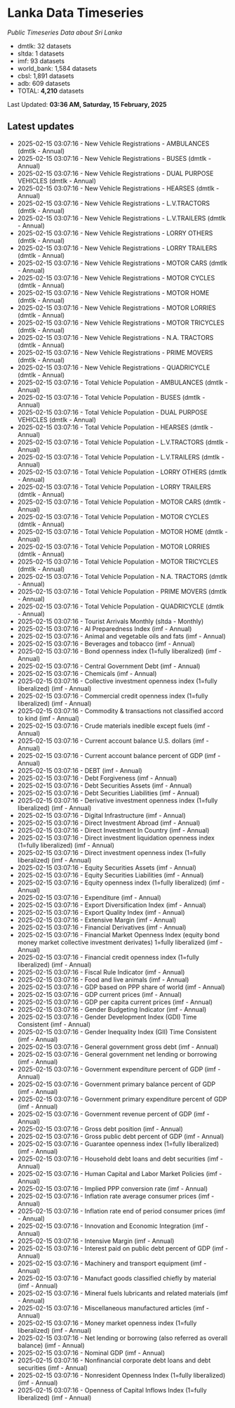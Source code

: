 # Lanka Data Timeseries
*Public Timeseries Data about Sri Lanka*

* dmtlk: 32 datasets
* sltda: 1 datasets
* imf: 93 datasets
* world_bank: 1,584 datasets
* cbsl: 1,891 datasets
* adb: 609 datasets
* TOTAL: **4,210** datasets

Last Updated: **03:36 AM, Saturday, 15 February, 2025**

## Latest updates

* 2025-02-15 03:07:16 - New Vehicle Registrations - AMBULANCES (dmtlk - Annual)
* 2025-02-15 03:07:16 - New Vehicle Registrations - BUSES (dmtlk - Annual)
* 2025-02-15 03:07:16 - New Vehicle Registrations - DUAL PURPOSE VEHICLES (dmtlk - Annual)
* 2025-02-15 03:07:16 - New Vehicle Registrations - HEARSES (dmtlk - Annual)
* 2025-02-15 03:07:16 - New Vehicle Registrations - L.V.TRACTORS (dmtlk - Annual)
* 2025-02-15 03:07:16 - New Vehicle Registrations - L.V.TRAILERS (dmtlk - Annual)
* 2025-02-15 03:07:16 - New Vehicle Registrations - LORRY OTHERS (dmtlk - Annual)
* 2025-02-15 03:07:16 - New Vehicle Registrations - LORRY TRAILERS (dmtlk - Annual)
* 2025-02-15 03:07:16 - New Vehicle Registrations - MOTOR CARS (dmtlk - Annual)
* 2025-02-15 03:07:16 - New Vehicle Registrations - MOTOR CYCLES (dmtlk - Annual)
* 2025-02-15 03:07:16 - New Vehicle Registrations - MOTOR HOME (dmtlk - Annual)
* 2025-02-15 03:07:16 - New Vehicle Registrations - MOTOR LORRIES (dmtlk - Annual)
* 2025-02-15 03:07:16 - New Vehicle Registrations - MOTOR TRICYCLES (dmtlk - Annual)
* 2025-02-15 03:07:16 - New Vehicle Registrations - N.A. TRACTORS (dmtlk - Annual)
* 2025-02-15 03:07:16 - New Vehicle Registrations - PRIME MOVERS (dmtlk - Annual)
* 2025-02-15 03:07:16 - New Vehicle Registrations - QUADRICYCLE (dmtlk - Annual)
* 2025-02-15 03:07:16 - Total Vehicle Population - AMBULANCES (dmtlk - Annual)
* 2025-02-15 03:07:16 - Total Vehicle Population - BUSES (dmtlk - Annual)
* 2025-02-15 03:07:16 - Total Vehicle Population - DUAL PURPOSE VEHICLES (dmtlk - Annual)
* 2025-02-15 03:07:16 - Total Vehicle Population - HEARSES (dmtlk - Annual)
* 2025-02-15 03:07:16 - Total Vehicle Population - L.V.TRACTORS (dmtlk - Annual)
* 2025-02-15 03:07:16 - Total Vehicle Population - L.V.TRAILERS (dmtlk - Annual)
* 2025-02-15 03:07:16 - Total Vehicle Population - LORRY OTHERS (dmtlk - Annual)
* 2025-02-15 03:07:16 - Total Vehicle Population - LORRY TRAILERS (dmtlk - Annual)
* 2025-02-15 03:07:16 - Total Vehicle Population - MOTOR CARS (dmtlk - Annual)
* 2025-02-15 03:07:16 - Total Vehicle Population - MOTOR CYCLES (dmtlk - Annual)
* 2025-02-15 03:07:16 - Total Vehicle Population - MOTOR HOME (dmtlk - Annual)
* 2025-02-15 03:07:16 - Total Vehicle Population - MOTOR LORRIES (dmtlk - Annual)
* 2025-02-15 03:07:16 - Total Vehicle Population - MOTOR TRICYCLES (dmtlk - Annual)
* 2025-02-15 03:07:16 - Total Vehicle Population - N.A. TRACTORS (dmtlk - Annual)
* 2025-02-15 03:07:16 - Total Vehicle Population - PRIME MOVERS (dmtlk - Annual)
* 2025-02-15 03:07:16 - Total Vehicle Population - QUADRICYCLE (dmtlk - Annual)
* 2025-02-15 03:07:16 - Tourist Arrivals Monthly (sltda - Monthly)
* 2025-02-15 03:07:16 - AI Preparedness Index (imf - Annual)
* 2025-02-15 03:07:16 - Animal and vegetable oils and fats (imf - Annual)
* 2025-02-15 03:07:16 - Beverages and tobacco (imf - Annual)
* 2025-02-15 03:07:16 - Bond openness index (1=fully liberalized) (imf - Annual)
* 2025-02-15 03:07:16 - Central Government Debt (imf - Annual)
* 2025-02-15 03:07:16 - Chemicals (imf - Annual)
* 2025-02-15 03:07:16 - Collective investment openness index (1=fully liberalized) (imf - Annual)
* 2025-02-15 03:07:16 - Commercial credit openness index (1=fully liberalized) (imf - Annual)
* 2025-02-15 03:07:16 - Commodity & transactions not classified accord to kind (imf - Annual)
* 2025-02-15 03:07:16 - Crude materials inedible except fuels (imf - Annual)
* 2025-02-15 03:07:16 - Current account balance U.S. dollars (imf - Annual)
* 2025-02-15 03:07:16 - Current account balance percent of GDP (imf - Annual)
* 2025-02-15 03:07:16 - DEBT (imf - Annual)
* 2025-02-15 03:07:16 - Debt Forgiveness (imf - Annual)
* 2025-02-15 03:07:16 - Debt Securities Assets (imf - Annual)
* 2025-02-15 03:07:16 - Debt Securities Liabilities (imf - Annual)
* 2025-02-15 03:07:16 - Derivative investment openness index (1=fully liberalized) (imf - Annual)
* 2025-02-15 03:07:16 - Digital Infrastructure (imf - Annual)
* 2025-02-15 03:07:16 - Direct Investment Abroad (imf - Annual)
* 2025-02-15 03:07:16 - Direct Investment In Country (imf - Annual)
* 2025-02-15 03:07:16 - Direct investment liquidation openness index (1=fully liberalized) (imf - Annual)
* 2025-02-15 03:07:16 - Direct investment openness index (1=fully liberalized) (imf - Annual)
* 2025-02-15 03:07:16 - Equity Securities Assets (imf - Annual)
* 2025-02-15 03:07:16 - Equity Securities Liabilities (imf - Annual)
* 2025-02-15 03:07:16 - Equity openness index (1=fully liberalized) (imf - Annual)
* 2025-02-15 03:07:16 - Expenditure (imf - Annual)
* 2025-02-15 03:07:16 - Export Diversification Index (imf - Annual)
* 2025-02-15 03:07:16 - Export Quality Index (imf - Annual)
* 2025-02-15 03:07:16 - Extensive Margin (imf - Annual)
* 2025-02-15 03:07:16 - Financial Derivatives (imf - Annual)
* 2025-02-15 03:07:16 - Financial Market Openness Index (equity bond money market collective investment derivates) 1=fully liberalized (imf - Annual)
* 2025-02-15 03:07:16 - Financial credit openness index (1=fully liberalized) (imf - Annual)
* 2025-02-15 03:07:16 - Fiscal Rule Indicator (imf - Annual)
* 2025-02-15 03:07:16 - Food and live animals (imf - Annual)
* 2025-02-15 03:07:16 - GDP based on PPP share of world (imf - Annual)
* 2025-02-15 03:07:16 - GDP current prices (imf - Annual)
* 2025-02-15 03:07:16 - GDP per capita current prices (imf - Annual)
* 2025-02-15 03:07:16 - Gender Budgeting Indicator (imf - Annual)
* 2025-02-15 03:07:16 - Gender Development Index (GDI) Time Consistent (imf - Annual)
* 2025-02-15 03:07:16 - Gender Inequality Index (GII) Time Consistent (imf - Annual)
* 2025-02-15 03:07:16 - General government gross debt (imf - Annual)
* 2025-02-15 03:07:16 - General government net lending or borrowing (imf - Annual)
* 2025-02-15 03:07:16 - Government expenditure percent of GDP (imf - Annual)
* 2025-02-15 03:07:16 - Government primary balance percent of GDP (imf - Annual)
* 2025-02-15 03:07:16 - Government primary expenditure percent of GDP (imf - Annual)
* 2025-02-15 03:07:16 - Government revenue percent of GDP (imf - Annual)
* 2025-02-15 03:07:16 - Gross debt position (imf - Annual)
* 2025-02-15 03:07:16 - Gross public debt percent of GDP (imf - Annual)
* 2025-02-15 03:07:16 - Guarantee openness index (1=fully liberalized) (imf - Annual)
* 2025-02-15 03:07:16 - Household debt loans and debt securities (imf - Annual)
* 2025-02-15 03:07:16 - Human Capital and Labor Market Policies (imf - Annual)
* 2025-02-15 03:07:16 - Implied PPP conversion rate (imf - Annual)
* 2025-02-15 03:07:16 - Inflation rate average consumer prices (imf - Annual)
* 2025-02-15 03:07:16 - Inflation rate end of period consumer prices (imf - Annual)
* 2025-02-15 03:07:16 - Innovation and Economic Integration (imf - Annual)
* 2025-02-15 03:07:16 - Intensive Margin (imf - Annual)
* 2025-02-15 03:07:16 - Interest paid on public debt percent of GDP (imf - Annual)
* 2025-02-15 03:07:16 - Machinery and transport equipment (imf - Annual)
* 2025-02-15 03:07:16 - Manufact goods classified chiefly by material (imf - Annual)
* 2025-02-15 03:07:16 - Mineral fuels lubricants and related materials (imf - Annual)
* 2025-02-15 03:07:16 - Miscellaneous manufactured articles (imf - Annual)
* 2025-02-15 03:07:16 - Money market openness index (1=fully liberalized) (imf - Annual)
* 2025-02-15 03:07:16 - Net lending or borrowing (also referred as overall balance) (imf - Annual)
* 2025-02-15 03:07:16 - Nominal GDP (imf - Annual)
* 2025-02-15 03:07:16 - Nonfinancial corporate debt loans and debt securities (imf - Annual)
* 2025-02-15 03:07:16 - Nonresident Openness Index (1=fully liberalized) (imf - Annual)
* 2025-02-15 03:07:16 - Openness of Capital Inflows Index (1=fully liberalized) (imf - Annual)